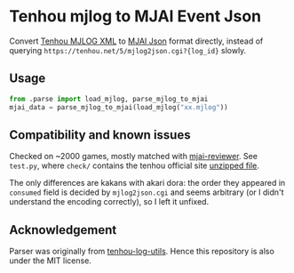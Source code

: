 # Tenhou mjlog to MJAI Event Json

Convert [Tenhou MJLOG XML](https://tenhou.net/6/) to [MJAI Json](https://github.com/gimite/mjai) format directly, instead of querying `https://tenhou.net/5/mjlog2json.cgi?{log_id}` slowly.


## Usage

```python
from .parse import load_mjlog, parse_mjlog_to_mjai
mjai_data = parse_mjlog_to_mjai(load_mjlog("xx.mjlog"))
```

## Compatibility and known issues

Checked on ~2000 games, mostly matched with [mjai-reviewer](https://github.com/Equim-chan/mjai-reviewer). See `test.py`, where `check/` contains the tenhou official site [unzipped file](https://tenhou.net/0/log/mjlog_pf4-20_n17.zip).

The only differences are kakans with akari dora: the order they appeared in `consumed` field is decided by `mjlog2json.cgi` and seems arbitrary (or I didn't understand the encoding correctly),
so I left it unfixed.

## Acknowledgement

Parser was originally from [tenhou-log-utils](https://github.com/mthrok/tenhou-log-utils). Hence this repository is also under the MIT license.